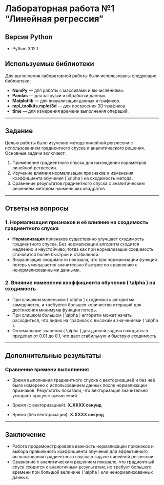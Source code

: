# Лабораторная работа №1 “Линейная регрессия”

## Версия Python
- Python 3.12.1

## Используемые библиотеки
Для выполнения лабораторной работы были использованы следующие библиотеки:
- **NumPy** — для работы с массивами и вычислениями.
- **Pandas** — для загрузки и обработки данных.
- **Matplotlib** — для визуализации данных и графиков.
- **mpl_toolkits.mplot3d** — для построения 3D-графиков.
- **time** — для измерения времени выполнения операций.

---

## Задание
Целью работы было изучение метода линейной регрессии с использованием градиентного спуска и аналитического решения. Основные задачи включают:
1. Применение градиентного спуска для нахождения параметров линейной регрессии.
2. Изучение влияния нормализации признаков и изменения коэффициента обучения \( \alpha \) на сходимость метода.
3. Сравнение результатов градиентного спуска с аналитическим решением методом наименьших квадратов.

---

## Ответы на вопросы

### 1. Нормализация признаков и её влияние на сходимость градиентного спуска
- **Нормализация** признаков существенно улучшает сходимость градиентного спуска. Без нормализации алгоритм сходится медленно и неустойчиво, тогда как при нормализации сходимость становится более быстрой и стабильной.
- Визуализация сходимости показала, что при нормализации функция потерь уменьшается значительно быстрее по сравнению с ненормализованными данными.

### 2. Влияние изменения коэффициента обучения \( \alpha \) на сходимость
- При слишком маленьком \( \alpha \) сходимость алгоритма замедляется, и требуется большее количество итераций для достижения минимума функции потерь.
- При слишком большом \( \alpha \) алгоритм может начать расходиться, что видно на графиках с высокими значениями \( \alpha \).
- Оптимальные значения \( \alpha \) для данной задачи находятся в пределах от 0.01 до 0.1, что дает стабильную и быструю сходимость.

---

## Дополнительные результаты

### Сравнение времени выполнения
- Время выполнения градиентного спуска с векторизацией и без неё было измерено с использованием данных после нормализации признаков. Результаты показали, что векторизация значительно ускоряет процесс вычислений.

- Время (с векторизацией): **X.XXXX секунд**  
- Время (без векторизации): **X.XXXX секунд**

---

## Заключение
- Работа продемонстрировала важность нормализации признаков и выбора правильного коэффициента обучения для эффективного использования градиентного спуска в задаче линейной регрессии.
- Сравнение с аналитическим решением показало, что градиентный спуск сходится к аналогичным результатам, но требует большего времени при большой величине \( \alpha \) или ненормализованных данных.
